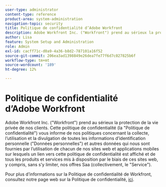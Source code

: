 ```yaml
---
user-type: administrator
content-type: reference
product-area: system-administration
navigation-topic: security
title: Politique de confidentialité d’Adobe Workfront
description: Adobe Workfront Inc. ("Workfront") prend au sérieux la protection de la vie privée de nos clients. Cette politique de confidentialité (la "Politique de confidentialité") vous informe de nos politiques concernant la collecte, l’utilisation et la divulgation de toutes les informations d’identification personnelle ("Données personnelles") et autres données qui nous sont fournies par l’utilisation de chacun de nos sites web et applications mobiles sur lesquels un lien vers cette politique de confidentialité est affiché et de tous les produits et services mis à disposition par le biais de ces sites web, y compris, sans s’y limiter, nos offres Saa (collectivement, le "Service").
author: Lisa
feature: System Setup and Administration
role: Admin
exl-id: cacff71c-d0a9-4a36-b8d2-787101a16f52
source-git-commit: 206ea3ad1398849e26dea7fe77f6d7c027825b6f
workflow-type: tm+mt
source-wordcount: '189'
ht-degree: 12%

---
```


# Politique de confidentialité d’Adobe Workfront

Adobe Workfront Inc. (&quot;Workfront&quot;) prend au sérieux la protection de la vie privée de nos clients. Cette politique de confidentialité (la &quot;Politique de confidentialité&quot;) vous informe de nos politiques concernant la collecte, l’utilisation et la divulgation de toutes les informations d’identification personnelle (&quot;Données personnelles&quot;) et autres données qui nous sont fournies par l’utilisation de chacun de nos sites web et applications mobiles sur lesquels un lien vers cette politique de confidentialité est affiché et de tous les produits et services mis à disposition par le biais de ces sites web, y compris, sans s’y limiter, nos offres Saa (collectivement, le &quot;Service&quot;).

Pour plus d’informations sur la Politique de confidentialité de Workfront, consultez notre page web sur la Politique de confidentialité, [ici](https://www.workfront.com/privacy-notice).
